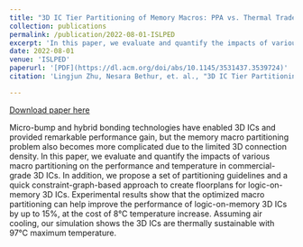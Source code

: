 ```yaml
---
title: "3D IC Tier Partitioning of Memory Macros: PPA vs. Thermal Tradeoffs"
collection: publications
permalink: /publication/2022-08-01-ISLPED
excerpt: 'In this paper, we evaluate and quantify the impacts of various macro partitioning on the performance and temperature in commercial-grade 3D ICs. In addition, we propose a set of partitioning guidelines and a quick constraint-graph-based approach to create floorplans for logic-on-memory 3D ICs.'
date: 2022-08-01
venue: 'ISLPED'
paperurl: '[PDF](https://dl.acm.org/doi/abs/10.1145/3531437.3539724)'
citation: 'Lingjun Zhu, Nesara Bethur, et. al., "3D IC Tier Partitioning of Memory Macros: PPA vs. Thermal Tradeoffs", ACM/IEEE ISLPED, 2022.'

---
```

<!-- This paper is about the number 2. The number 3 is left for future work. -->

[Download paper here](https://dl.acm.org/doi/abs/10.1145/3531437.3539724)



Micro-bump and hybrid bonding technologies have enabled 3D ICs and provided remarkable performance gain, but the memory macro partitioning problem also becomes more complicated due to the limited 3D connection density. In this paper, we evaluate and quantify the impacts of various macro partitioning on the performance and temperature in commercial-grade 3D ICs. In addition, we propose a set of partitioning guidelines and a quick constraint-graph-based approach to create floorplans for logic-on-memory 3D ICs. Experimental results show that the optimized macro partitioning can help improve the performance of logic-on-memory 3D ICs by up to 15%, at the cost of 8°C temperature increase. Assuming air cooling, our simulation shows the 3D ICs are thermally sustainable with 97°C maximum temperature.
